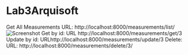 # Lab3Arquisoft

Get All Measurements 
  URL: http://localhost:8000/measurements/list/
![Screenshot](getAll.png)
Get by id: URL http://localhost:8000/measurements/get/3
Update by id: URLhttp://localhost:8000/measurements/update/3
Delete: URL: http://localhost:8000/measurements/delete/3/
  

